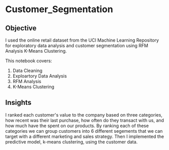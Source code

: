 # Customer_Segmentation
## Objective
I used the online retail dataset from the UCI Machine Learning Repository for exploratory data analysis and customer segmentation using RFM Analysis K-Means Clustering.

This notebook covers:
1. Data Cleaning
2. Exploartory Data Analysis
3. RFM Analysis
4. K-Means Clustering

## Insights
I ranked each customer's value to the company based on three categories, how recent was their last purchase, how often do they transact with us, and how much have the spent on our products. By ranking each of these categories we can group customers into 6 different segements that we can target with a different marketing and sales strategy. Then I implemented the predictive model, k-means clustering, using the customer data. 
